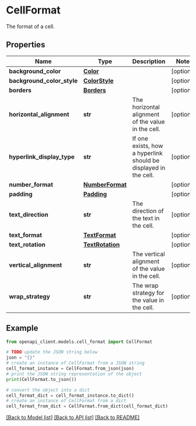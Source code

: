 # CellFormat

The format of a cell.

## Properties

Name | Type | Description | Notes
------------ | ------------- | ------------- | -------------
**background_color** | [**Color**](Color.md) |  | [optional] 
**background_color_style** | [**ColorStyle**](ColorStyle.md) |  | [optional] 
**borders** | [**Borders**](Borders.md) |  | [optional] 
**horizontal_alignment** | **str** | The horizontal alignment of the value in the cell. | [optional] 
**hyperlink_display_type** | **str** | If one exists, how a hyperlink should be displayed in the cell. | [optional] 
**number_format** | [**NumberFormat**](NumberFormat.md) |  | [optional] 
**padding** | [**Padding**](Padding.md) |  | [optional] 
**text_direction** | **str** | The direction of the text in the cell. | [optional] 
**text_format** | [**TextFormat**](TextFormat.md) |  | [optional] 
**text_rotation** | [**TextRotation**](TextRotation.md) |  | [optional] 
**vertical_alignment** | **str** | The vertical alignment of the value in the cell. | [optional] 
**wrap_strategy** | **str** | The wrap strategy for the value in the cell. | [optional] 

## Example

```python
from openapi_client.models.cell_format import CellFormat

# TODO update the JSON string below
json = "{}"
# create an instance of CellFormat from a JSON string
cell_format_instance = CellFormat.from_json(json)
# print the JSON string representation of the object
print(CellFormat.to_json())

# convert the object into a dict
cell_format_dict = cell_format_instance.to_dict()
# create an instance of CellFormat from a dict
cell_format_from_dict = CellFormat.from_dict(cell_format_dict)
```
[[Back to Model list]](../README.md#documentation-for-models) [[Back to API list]](../README.md#documentation-for-api-endpoints) [[Back to README]](../README.md)


